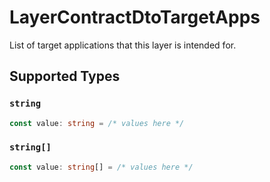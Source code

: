 # LayerContractDtoTargetApps

List of target applications that this layer is intended for.


## Supported Types

### `string`

```typescript
const value: string = /* values here */
```

### `string[]`

```typescript
const value: string[] = /* values here */
```

